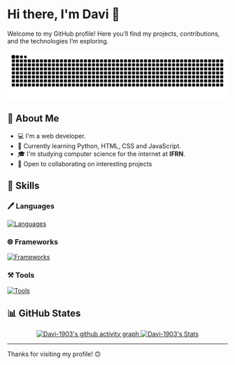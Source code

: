 # Hi there, I'm Davi 👋

Welcome to my GitHub profile!  Here you’ll find my projects, contributions, and the technologies I’m exploring.

<p align="center">
    <img src="https://raw.githubusercontent.com/Davi-1903/Davi-1903/output/snake.svg" alt="Snake animation" />
</p>

## 🔭 About Me

- 💻 I'm a web developer.
- 🌱 Currently learning Python, HTML, CSS and JavaScript.
- 🎓 I'm studying computer science for the internet at **IFRN**.
- 🤝 Open to collaborating on interesting projects

## 🚀 Skills

### 🖊️ Languages

[![Languages](https://skillicons.dev/icons?i=python,html,css,javascript,nodejs,mysql,sqlite,markdown)](https://skillicons.dev)

### 🌐 Frameworks

[![Frameworks](https://skillicons.dev/icons?i=flask,react)](https://skillicons.dev)

### ⚒️ Tools

[![Tools](https://skillicons.dev/icons?i=git,figma,vscode,vite)](https://skillicons.dev)

## 📊 GitHub States

<p align="center">
    <a href="https://github.com/Davi-1903">
        <img height="200rem" src="https://github-readme-activity-graph.vercel.app/graph?username=Davi-1903&theme=react" alt="Davi-1903's github activity graph"/>
        <img height="200rem" src="https://github-readme-stats.vercel.app/api?username=Davi-1903&theme=react&show_icons=true&hide_border=false&count_private=true" alt="Davi-1903's Stats"/>
    </a>
</p>

---

Thanks for visiting my profile! 🙃

<!---
Davi-1903/Davi-1903 is a ✨ special ✨ repository because its `README.md` (this file) appears on your GitHub profile.
You can click the Preview link to take a look at your changes.
--->
